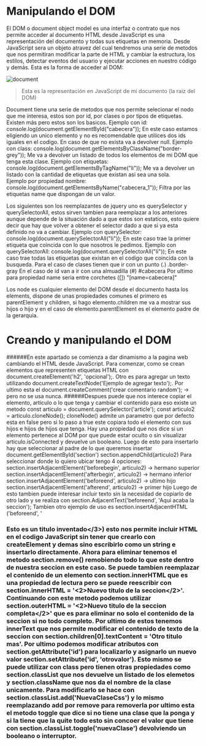 # Manipulando el DOM
  El DOM o document object model es una interfaz o contrato que nos permite acceder al documento HTML desde JavaScript es una representación del documento y todas sus etiquetas 
  en memoria. Desde JavaScript sera un objeto atravez del cual tendremos una serie de metodos que nos permitiran modificar la parte de HTML y cambiar la estructura, los estilos,
  detectar eventos del usuario y ejecutar acciones en nuestro código y demás.
  Esta es la forma de acceder al DOM: 
  
  ![document](https://user-images.githubusercontent.com/21134315/151376537-fa2a08eb-bebc-4029-a29d-dd9fc79320de.png)
  > Esta es la representación en JavaScript de mi documento (la raiz del DOM)
  
  Document tiene una serie de metodos que nos permite selecionar el nodo que me interesa, estos son por id, por clases o por tipos de etiquetas. Existen más pero estos son los 
  basicos. 
  Ejemplo con id: 
    console.log(document.getElementById("cabecera")); 
    En este caso estamos eligiendo un unico elemento y no es recomendable que utilices dos ids iguales en el codigo. 
    En caso de que no exista va a devolver null.
  Ejemplo con class:
    console.log(document.getElementsByClassName("border-grey"));
    Me va a devolver un listado de todos los elementos de mi DOM que tenga esta clase. 
  Ejemplo con etiquetas:
    console.log(document.getElementsByTagName("li"));
    Me va a devolver un listado con la cantidad de etiquetas que existan asi sea una sola.  
  Ejemplo por propiedad nombre:
    console.log(document.getElementsByName("cabecera_1"));
    Filtra por las etiquetas name que dispongan de un valor.
  
  Los siguientes son los reemplazantes de jquery uno es querySelector y querySelectorAll, estos sirven tambien para reemplazar a los anteriores aunque depende de la situación
  dado a que estos son estaticos, esto quiere decir que hay que volver a obtener el selector dado a que si ya esta definido no va a cambiar. 
    Ejemplo con querySelector:
     console.log(document.querySelectorAll("li"));
     En este caso trae la primer etiqueta que coincida con lo que nosotros le pedimos.
    Ejemplo con querySelectorAll:
      console.log(document.querySelectorAll("li"));
      En este caso trae todas las etiquetas que existan en el codigo que coincida con la busqueda. 
      Para el caso de clases tienen que ir con un punto (.) .border-gray
      En el caso de id van a ir con una almuadilla (#) #cabecera
      Por ultimo para propiedad name seria entre corchetes ([]) "[name=cabecera]"
    
   Los node es cualquier elemento del DOM desde el documento hasta los elements, dispone de unas propiedades comunes el primero es parentElement y children,
   si hago elemento.children me va a mostrar sus hijos o hijo y en el caso de elemento.parentElement es el elemento padre de la gerarquia.
# Creando y manipulando el DOM
  ######En este apartado se comienza a dar dinamismo a la pagina web cambiando el HTML desde JavaScript.
    Para comenzar, como se crean elementos que representen etiquetas HTML con document.createElement('h2', 'opcional');.
    Otro es para agregar un texto utilizando document.createTextNode('Ejemplo de agregar texto');.
    Por ultimo esta el document.createComment('crear comentario random'); -> pero no se usa nunca.
   ######Despues puede que nos interece copiar el elemento, articulo o lo que tenga y cambiar el contenido para eso existe un metodo
     const articulo = document.querySelector('article');
     const articulo2 = articulo.cloneNode();
     cloneNode() admite un parametro que por defecto esta en false pero si lo paso a true este copiara todo el elemento con sus hijos e      hijos de hijos que tenga. 
     Hay una propiedad que nos dice si un elemento pertenece al DOM por que puede estar oculto o sin visualizar articulo.isConnected y      devuelve un booleano. Luego de esto para insertarlo hay que seleccionar al padre de lo que queremos insertar 
       document.getElementById('section') 
       section.appendChild(articulo2)
      Para seleccionar donde lo quiero ubicar tengo 4 opciones:
        section.insertAdjacentElement('beforebegin', articulo2) -> hermano superior 
        section.insertAdjacentElement('afterbegin', articulo2) -> hermano inferior 
        section.insertAdjacentElement('beforeend', articulo2) -> ultimo hijo
        section.insertAdjacentElement('afterend', articulo2) -> primer hijo
     Luego de esto tambien puede interesar incluir texto sin la necesidad de copiarlo de otro lado y se realiza con section.AdjacentText('beforeend', 'Aqui acaba la seccion');
     Tambien otro ejemplo de uso es section.insertAdjacentHTML ('beforeend', '<h3>Esto es un titulo inventado</3>) esto nos permite incluir HTML en el codigo JavaScript sin tener que crearlo con createElement y demas sino escribirlo como un string e insertarlo directamente.
     Ahora para eliminar tenemos el metodo section.remove() remobiendo todo lo que este dentro de nuestra seccion en este caso. 
     Se puede tambien reemplazar el contenido de un elemento con section.innerHTML que es una propiedad de lectura pero se puede reescribir con section.innerHTML = '<2>Nuevo titulo de la seccion</2>'. Continuando con este metodo podemos utilizar section.outerHTML = '<2>Nuevo titulo de la seccion completa</2>'  que es para eliminar no solo el contenido de la seccion si no todo completo.
     Por ultimo de estos tenemos innerText que nos permite modificar el contenido de texto de la seccion con section.children[0].textContent = 'Otro titulo mas'.
     Por ultimo podemos modificar atributos con section.getAttribute('id') para localizarlo y asignarlo un nuevo valor section.setAttribute('id', 'otrovalor'). Esto mismo se puede utilizar con class pero tienen otras propiedades como section.classList que nos devuelve un listado de los elemetos y section.className que nos da el nombre de la clase unicamente. Para modificarlo se hace con section.classList.add('NuevaClaseCss') y lo mismo reemplazando add por remove para removerla por ultimo esta el metodo toggle que dice si no tiene una clase que la ponga y si la tiene que la quite todo esto sin concoer el valor que tiene con section.classList.toggle('nuevaClase') devolviendo un booleano o interruptor.  
     
   
     
     
